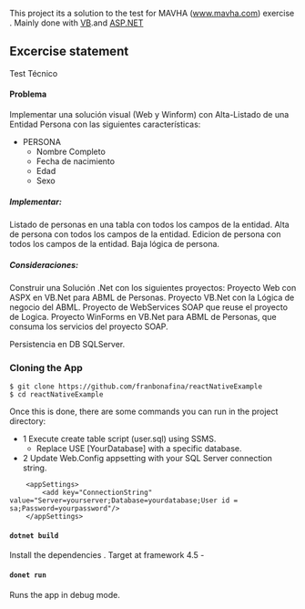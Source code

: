 
This project its a solution to the test for MAVHA (www.mavha.com) exercise .
Mainly done with [VB]().and [ASP]()[.NET]()

## Excercise statement

Test Técnico

#### Problema
Implementar una solución visual (Web y Winform) con Alta-Listado  de una Entidad Persona con las siguientes características:
- PERSONA
	- Nombre Completo
	- Fecha de nacimiento
	- Edad
	- Sexo

##### Implementar:
Listado de personas en una tabla con todos los campos de la entidad.
Alta de persona con todos los campos de la entidad. 
Edicion de persona con todos los campos de la entidad. 
Baja lógica de persona.

##### Consideraciones:
Construir una Solución .Net con los siguientes proyectos:
Proyecto Web con ASPX en VB.Net para ABML de Personas.
Proyecto VB.Net con la Lógica de negocio del ABML.
Proyecto de WebServices SOAP que reuse el proyecto de Logica.
Proyecto WinForms en VB.Net para ABML de Personas, que consuma los servicios del proyecto SOAP.

Persistencia en DB SQLServer.


### Cloning the App

```
$ git clone https://github.com/franbonafina/reactNativeExample
$ cd reactNativeExample
```

Once this is done, there are some commands you can run in the project directory:


- 1 Execute create table script (user.sql) using SSMS.
	- Replace USE [YourDatabase] with a specific database.
- 2 Update Web.Config appsetting with your SQL Server connection string.
```
	<appSettings>
	    <add key="ConnectionString" value="Server=yourserver;Database=yourdatabase;User id = sa;Password=yourpassword"/>
	</appSettings>
```

#### `dotnet build`
Install the dependencies . Target at framework 4.5 -

#### `donet run`

Runs the app in debug mode.

